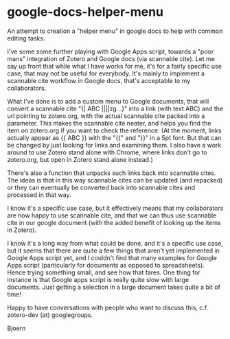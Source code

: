 google-docs-helper-menu
=======================

An attempt to creation a "helper menu" in google docs to help with common editing tasks.

I've some some further playing with Google Apps script, towards a "poor mans" integration of Zotero and Google docs (via scannable cite). Let me say up front that while what I have works for me, it's for a fairly specific use case, that may not be useful for everybody. It's mainly to implement a scannable cite workflow in Google docs, that's acceptable to my collaborators.

What I've done is to add a custom menu to Google documents, that will convert a scannable cite "{| ABC ||||zg...}" into a link (with text ABC) and the url pointing to zotero.org, with the actual scannable cite packed into a parameter. This makes the scannable cite neater, and helps you find the item on zotero.org if you want to check the reference.  (At the moment, links actually appear as {{ ABC }} with the "{{" and "}}" in a 5pt font. But that can be changed by just looking for links and examining them. I also have a work around to use Zotero stand alone with Chrome, where links don't go to zotero.org, but open in Zotero stand alone instead.)

There's also a function that unpacks such links back into scannable cites. The ideas is that in this way scannable cites can be updated (and repacked) or they can eventually be converted back into scannable cites and processed in that way.

I know it's a specific use case, but it effectively means that my collaborators are now happy to use scannable cite, and that we can thus use scannable cite in our google document (with the added benefit of looking up the items in Zotero). 

I know it's a long way from what could be done, and it's a specific use case, but it seems that there are quite a few things that aren't yet implemented in Google Apps script yet, and I couldn't find that many examples for Google Apps script (particularly for documents as opposed to spreadsheets). Hence trying something small, and see how that fares. One thing for instance is that Google apps script is really quite slow with large documents. Just getting a selection in a large document takes quite a bit of time!

Happy to have conversations with people who want to discuss this, c.f. zotero-dev (at) googlegroups.

Bjoern
